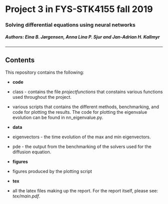 # Project 3 in FYS-STK4155 fall 2019

### Solving differential equations using neural networks


##### Authors: Eina B. Jørgensen, Anna Lina P. Sjur and Jan-Adrian H. Kallmyr

----
## Contents
This repository contains the following:

* **code**
 *  class - contains the file *projectfunctions* that constains various functions used throughout the project.
 * various scripts that contains the  different methods, benchmarking, and code for plotting the results. The code for 
 plotting the eigenvalue evolution can be found in nn_eigenvalue.py.

* **data**
 * eigenvectors - the time evolution of the max and min eigenvectors.
 * pde - the output from the benchmarking of the solvers used for the diffusion equation.

* **figures**

 * figures produced by the plotting script

* **tex**
 * all the latex files making up the report. For the report itself, please see: *tex/main.pdf*.
